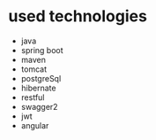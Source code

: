 # used technologies
- java
- spring boot
- maven
- tomcat
- postgreSql
- hibernate
- restful
- swagger2
- jwt
- angular
